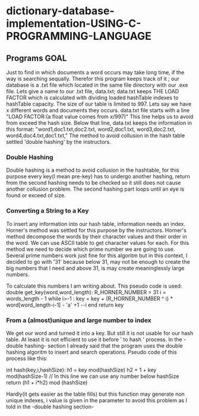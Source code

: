 # dictionary-database-implementation-USING-C-PROGRAMMING-LANGUAGE

## Programs GOAL 

Just to find in which documents a word occurs may take long time, if the way is searching sequally. Therefor this program keeps track of it ; our database is a .txt file which located in the same file directory with our .exe file.
Lets give a name to our .txt file, data.txt;
data.txt keeps THE LOAD FACTOR which is calculated with dividing loaded hashTable indexes to hashTable capacity.
The size of our table is limited to 997.
Lets say we have x different words and documents they occurs.
data.txt file starts with a line "LOAD FACTOR:(a float value comes from x/997)"
This line helps us to avoid from exceed the hash size.
Below that line, data.txt keeps the information in this format:
"word1,doc1.txt,doc2.txt,
 word2,doc1.txt,
 word3,doc2.txt,
 word4,doc4.txt,doc1.txt,"
 The method to avoid collusion in the hash table settled 'double hashing' by the instructors.
 
 ### Double Hashing
 
Double hashing is a method to avoid collusion in the hashtable, for this purpose every key(I mean pre-key) has to undergo another hashing, return from the second hashing needs to be checked so it still does not cause another collusion problem. The second hashing part loops until an eye is found or exceed of size.

### Converting a String to a Key

To insert any information into our hash table, information needs an index. Horner's method was settled for this purpose by the instructors.
Horner's method decompose the words by their character values and their order in the word. We can use ASCII table to get character values for each.
For this method we need to decide which prime number we are going to use. Several prime numbers work just fine for this algoritm but in this context, I decided to go with '31' because below 31, may not be enough to create the big numbers that I need and above 31, is may create meaninglessly large numbers.

To calculate this numbers I am writing about. This pseudo code is used:
double get_key(word,word_length):
  R_HORNER_NUMBER = 31
  i = words_length - 1
  while i>-1 :
    key = key + (R_HORNER_NUMBER ^ i) * word[word_length-i-1] - 'a' +1
    --i
  end
 return key

### From a (almost)unique and large number to index

We get our word and turned it into a key. But still it is not usable for our hash table. At least it is not efficient to use it before ' to hash ' process.
In the -double hashing- section I already said that the program uses the double hashing algoritm to insert and search operations. Pseudo code of this process like this:

int hash(key,i,hashSize):
  h1 = key mod(hashSize)
  h2 = 1 + key mod(hashSize-1) // In this line we can use any number below hashSize 
 return (h1 + i*h2) mod (hashSize)
 
 Hardly(it gets easier as the table fills) but this function may generate non unique indexes, i value is given in the parameter to avoid this problem as I told in the -double hashing section-
